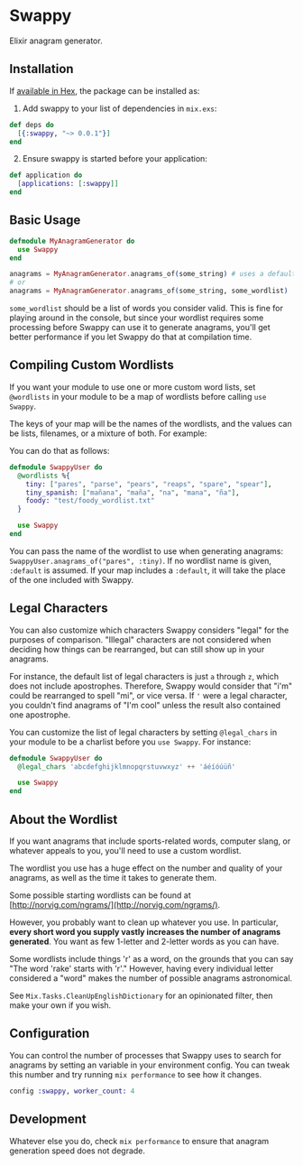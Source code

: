 # Swappy

Elixir anagram generator.

## Installation

If [available in Hex](https://hex.pm/docs/publish), the package can be installed as:

  1. Add swappy to your list of dependencies in `mix.exs`:

```elixir
def deps do
  [{:swappy, "~> 0.0.1"}]
end
```

  2. Ensure swappy is started before your application:

```elixir
def application do
  [applications: [:swappy]]
end
```

## Basic Usage

```elixir
defmodule MyAnagramGenerator do
  use Swappy
end

anagrams = MyAnagramGenerator.anagrams_of(some_string) # uses a default wordlist
# or
anagrams = MyAnagramGenerator.anagrams_of(some_string, some_wordlist)
```

`some_wordlist` should be a list of words you consider valid. This is fine for playing around in the console, but since your wordlist requires some processing before Swappy can use it to generate anagrams, you'll get better performance if you let Swappy do that at compilation time.

## Compiling Custom Wordlists

If you want your module to use one or more custom word lists, set `@wordlists` in your module to be a map of wordlists before calling `use Swappy`.

The keys of your map will be the names of the wordlists, and the values can be lists, filenames, or a mixture of both. For example:

You can do that as follows:

```elixir
defmodule SwappyUser do
  @wordlists %{
    tiny: ["pares", "parse", "pears", "reaps", "spare", "spear"],
    tiny_spanish: ["mañana", "maña", "na", "mana", "ña"],
    foody: "test/foody_wordlist.txt"
  }

  use Swappy
end
```

You can pass the name of the wordlist to use when generating anagrams: `SwappyUser.anagrams_of("pares", :tiny)`. If no wordlist name is given, `:default` is assumed. If your map includes a `:default`, it will take the place of the one included with Swappy.

## Legal Characters

You can also customize which characters Swappy considers "legal" for the purposes of comparison. "Illegal" characters are not considered when deciding how things can be rearranged, but can still show up in your anagrams.

For instance, the default list of legal characters is just `a` through `z`, which does not include apostrophes. Therefore, Swappy would consider that "i'm" could be rearranged to spell "mi", or vice versa. If `'` were a legal character, you couldn't find anagrams of "I'm cool" unless the result also contained one apostrophe.

You can customize the list of legal characters by setting `@legal_chars` in your module to be a charlist before you `use Swappy`. For instance:

```elixir
defmodule SwappyUser do
  @legal_chars 'abcdefghijklmnopqrstuvwxyz' ++ 'áéíóúüñ'

  use Swappy
end
```

## About the Wordlist

If you want anagrams that include sports-related words, computer slang, or whatever appeals to you, you'll need to use a custom wordlist.

The wordlist you use has a huge effect on the number and quality of your anagrams, as well as the time it takes to generate them.

Some possible starting wordlists can be found at [http://norvig.com/ngrams/](http://norvig.com/ngrams/).

However, you probably want to clean up whatever you use. In particular, **every short word you supply vastly increases the number of anagrams generated**. You want as few 1-letter and 2-letter words as you can have.

Some wordlists include things 'r' as a word, on the grounds that you can say "The word 'rake' starts with 'r'." However, having every individual letter considered a "word" makes the number of possible anagrams astronomical.

See `Mix.Tasks.CleanUpEnglishDictionary` for an opinionated filter, then make your own if you wish.

## Configuration

You can control the number of processes that Swappy uses to search for anagrams by setting an variable in your environment config. You can tweak this number and try running `mix performance` to see how it changes.

```elixir
config :swappy, worker_count: 4
```

## Development

Whatever else you do, check `mix performance` to ensure that anagram generation speed does not degrade.
